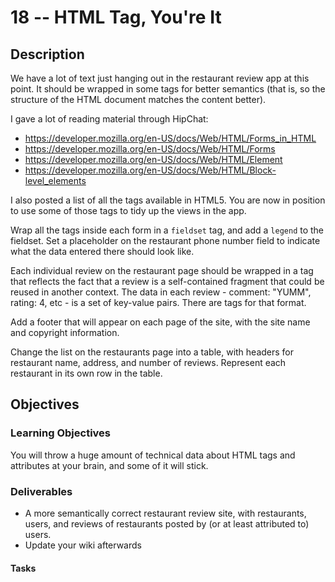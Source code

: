 # 18 -- HTML Tag, You're It

## Description

We have a lot of text just hanging out in the restaurant review app at this point. It should be wrapped in some tags for better semantics (that is, so the structure of the HTML document matches the content better).

I gave a lot of reading material through HipChat:
* https://developer.mozilla.org/en-US/docs/Web/HTML/Forms_in_HTML
* https://developer.mozilla.org/en-US/docs/Web/HTML/Forms
* https://developer.mozilla.org/en-US/docs/Web/HTML/Element
* https://developer.mozilla.org/en-US/docs/Web/HTML/Block-level_elements

I also posted a list of all the tags available in HTML5. You are now in position to use some of those tags to tidy up the views in the app.

Wrap all the tags inside each form in a `fieldset` tag, and add a `legend` to the fieldset. Set a placeholder on the restaurant phone number field to indicate what the data entered there should look like.

Each individual review on the restaurant page should be wrapped in a tag that reflects the fact that a review is a self-contained fragment that could be reused in another context. The data in each review - comment: "YUMM", rating: 4, etc - is a set of key-value pairs. There are tags for that format.

Add a footer that will appear on each page of the site, with the site name and copyright information. 

Change the list on the restaurants page into a table, with headers for restaurant name, address, and number of reviews. Represent each restaurant in its own row in the table. 

## Objectives

### Learning Objectives

You will throw a huge amount of technical data about HTML tags and attributes at your brain, and some of it will stick.

### Deliverables

* A more semantically correct restaurant review site, with restaurants, users, and reviews of restaurants posted by (or at least attributed to) users. 
* Update your wiki afterwards 
 

#### Tasks
